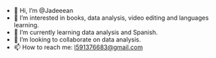 - 👋 Hi, I’m @Jadeeean
- 👀 I’m interested in books, data analysis, video editing and languages learning.
- 🌱 I’m currently learning data analysis and Spanish.
- 💞️ I’m looking to collaborate on data analysis.
- 📫 How to reach me: l591376683@gmail.com

<!---
Jadeeean/Jadeeean is a ✨ special ✨ repository because its `README.md` (this file) appears on your GitHub profile.
You can click the Preview link to take a look at your changes.
--->
